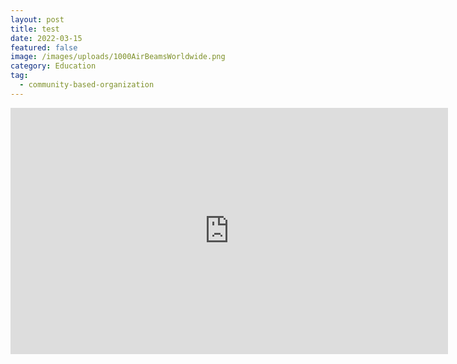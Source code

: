 ```yaml
---
layout: post
title: test
date: 2022-03-15
featured: false
image: /images/uploads/1000AirBeamsWorldwide.png
category: Education
tag:
  - community-based-organization
---
```

<iframe width="700" height="394" src="https://www.youtube.com/embed/uyVWYWLMvjQ?rel=0" title="YouTube video player" frameborder="0" allow="accelerometer; autoplay; clipboard-write; encrypted-media; gyroscope; picture-in-picture" allowfullscreen></iframe>